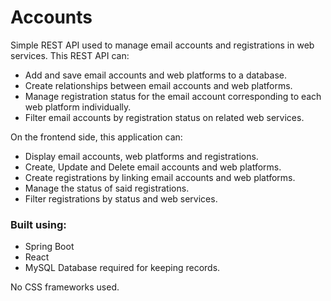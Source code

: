 # Accounts
Simple REST API used to manage email accounts and registrations in web services.
This REST API can:
- Add and save email accounts and web platforms to a database.
- Create relationships between email accounts and web platforms.
- Manage registration status for the email account corresponding to each web platform individually.
- Filter email accounts by registration status on related web services.

On the frontend side, this application can:
- Display email accounts, web platforms and registrations.
- Create, Update and Delete email accounts and web platforms.
- Create registrations by linking email accounts and web platforms.
- Manage the status of said registrations.
- Filter registrations by status and web services.

### Built using:
- Spring Boot
- React
- MySQL Database required for keeping records.

No CSS frameworks used.

